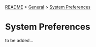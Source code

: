 [README](../../README.md) > [General](general_overview.md) > [System Preferences](system_preferences.md)

# System Preferences

to be added...
